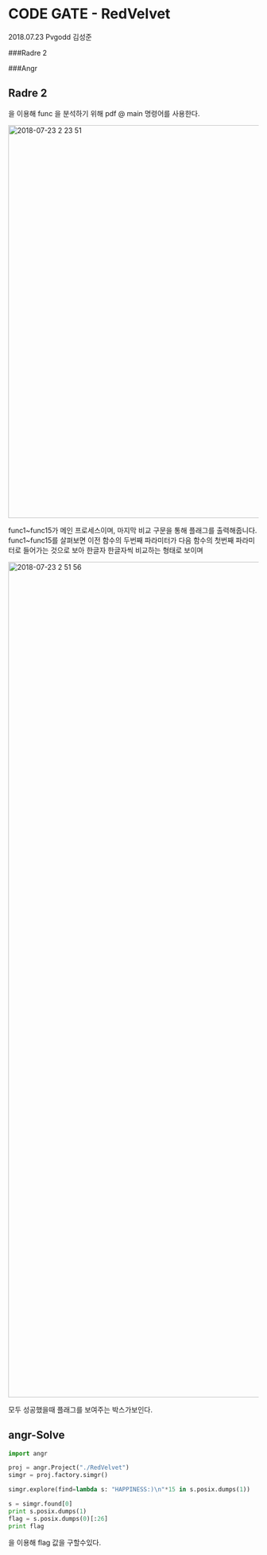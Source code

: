 # CODE GATE - RedVelvet

2018.07.23 Pvgodd 김성준

###Radre 2

###Angr

## Radre 2 

을 이용해 func 을 분석하기 위해 pdf @ main 명령어를 사용한다.

<img width="790" alt="2018-07-23 2 23 51" src="https://user-images.githubusercontent.com/40850499/43048286-104ae2b6-8e20-11e8-8cec-5b036ade8e3f.png">

func1~func15가 메인 프로세스이며, 마지막 비교 구문을 통해 플래그를 출력해줍니다. func1~func15를 살펴보면 이전 함수의 두번째 파라미터가 다음 함수의 첫번째 파라미터로 들어가는 것으로 보아 한글자 한글자씩 비교하는 형태로 보이며

<img width="1680" alt="2018-07-23 2 51 56" src="https://user-images.githubusercontent.com/40850499/43048490-7e2174b4-8e23-11e8-8f38-c9efe759d070.png">

모두 성공했을때 플래그를 보여주는 박스가보인다.

## angr-Solve

```python
import angr

proj = angr.Project("./RedVelvet")
simgr = proj.factory.simgr()

simgr.explore(find=lambda s: "HAPPINESS:)\n"*15 in s.posix.dumps(1))

s = simgr.found[0]
print s.posix.dumps(1)
flag = s.posix.dumps(0)[:26]
print flag
```

을 이용해 flag 값을 구할수있다.











